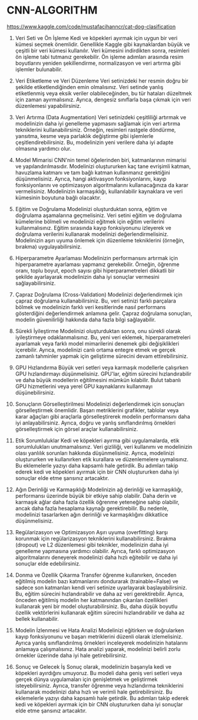 # CNN-ALGORITHM
https://www.kaggle.com/code/mustafacihanncr/cat-dog-clasification

1. Veri Seti ve Ön İşleme
Kedi ve köpekleri ayırmak için uygun bir veri kümesi seçmek önemlidir. Genellikle Kaggle gibi kaynaklardan büyük ve çeşitli bir veri kümesi kullanılır. Veri kümesini indirdikten sonra, resimleri ön işleme tabi tutmanız gerekebilir. Ön işleme adımları arasında resim boyutlarını yeniden şekillendirme, normalizasyon ve veri artırma gibi işlemler bulunabilir.

2. Veri Etiketleme ve Veri Düzenleme
Veri setinizdeki her resmin doğru bir şekilde etiketlendiğinden emin olmalısınız. Veri setinde yanlış etiketlenmiş veya eksik veriler olabileceğinden, bu tür hataları düzeltmek için zaman ayırmalısınız. Ayrıca, dengesiz sınıflarla başa çıkmak için veri düzenlemesi yapabilirsiniz.

3. Veri Artırma (Data Augmentation)
Veri setinizdeki çeşitliliği artırmak ve modelinizin daha iyi genelleme yapmasını sağlamak için veri artırma tekniklerini kullanabilirsiniz. Örneğin, resimleri rastgele döndürme, yansıtma, kesme veya parlaklık değiştirme gibi işlemlerle çeşitlendirebilirsiniz. Bu, modelinizin yeni verilere daha iyi adapte olmasına yardımcı olur.

4. Model Mimarisi
CNN'nin temel öğelerinden biri, katmanlarının mimarisi ve yapılandırılmasıdır. Modelinizi oluştururken kaç tane evrişimli katman, havuzlama katmanı ve tam bağlı katman kullanmanız gerektiğini düşünmelisiniz. Ayrıca, hangi aktivasyon fonksiyonlarını, kayıp fonksiyonlarını ve optimizasyon algoritmalarını kullanacağınıza da karar vermelisiniz. Modelinizin karmaşıklığı, kullanılabilir kaynaklara ve veri kümesinin boyutuna bağlı olacaktır.

5. Eğitim ve Doğrulama
Modelinizi oluşturduktan sonra, eğitim ve doğrulama aşamalarına geçmelisiniz. Veri setini eğitim ve doğrulama kümelerine bölmeli ve modelinizi eğitmek için eğitim verilerini kullanmalısınız. Eğitim sırasında kayıp fonksiyonunu izleyerek ve doğrulama verilerini kullanarak modelinizi değerlendirmelisiniz. Modelinizin aşırı uyuma önlemek için düzenleme tekniklerini (örneğin, bırakma) uygulayabilirsiniz.

6. Hiperparametre Ayarlaması
Modelinizin performansını artırmak için hiperparametre ayarlaması yapmanız gerekebilir. Örneğin, öğrenme oranı, toplu boyut, epoch sayısı gibi hiperparametreleri dikkatli bir şekilde ayarlayarak modelinizin daha iyi sonuçlar vermesini sağlayabilirsiniz.

7. Çapraz Doğrulama (Cross-Validation)
Modelinizi değerlendirmek için çapraz doğrulama kullanabilirsiniz. Bu, veri setinizi farklı parçalara bölmek ve modelinizin farklı veri kesitlerinde nasıl performans gösterdiğini değerlendirmek anlamına gelir. Çapraz doğrulama sonuçları, modelin güvenilirliği hakkında daha fazla bilgi sağlayabilir.

8. Sürekli İyileştirme
Modelinizi oluşturduktan sonra, onu sürekli olarak iyileştirmeye odaklanmalısınız. Bu, yeni veri eklemek, hiperparametreleri ayarlamak veya farklı model mimarilerini denemek gibi değişiklikleri içerebilir. Ayrıca, modelinizi canlı ortama entegre etmek ve gerçek zamanlı tahminler yapmak için geliştirme sürecini devam ettirebilirsiniz.

9. GPU Hızlandırma
Büyük veri setleri veya karmaşık modellerle çalışırken GPU hızlandırmayı düşünmelisiniz. GPU'lar, eğitim sürecini hızlandırabilir ve daha büyük modellerin eğitilmesini mümkün kılabilir. Bulut tabanlı GPU hizmetlerini veya yerel GPU kaynaklarını kullanmayı düşünebilirsiniz.

10. Sonuçların Görselleştirilmesi
Modelinizi değerlendirmek için sonuçları görselleştirmek önemlidir. Başarı metriklerini grafikler, tablolar veya karar ağaçları gibi araçlarla görselleştirerek modelin performansını daha iyi anlayabilirsiniz. Ayrıca, doğru ve yanlış sınıflandırılmış örnekleri görselleştirmek için görsel araçlar kullanabilirsiniz.

11. Etik Sorumluluklar
Kedi ve köpekleri ayırma gibi uygulamalarda, etik sorumlulukları unutmamalısınız. Veri gizliliği, veri kullanımı ve modelinizin olası yanlılık sorunları hakkında düşünmelisiniz. Ayrıca, modelinizi oluştururken ve kullanırken etik kurallara ve düzenlemelere uymalısınız.
Bu eklemelerle yazıyı daha kapsamlı hale getirdik. Bu adımları takip ederek kedi ve köpekleri ayırmak için bir CNN oluştururken daha iyi sonuçlar elde etme şansınız artacaktır.

13. Ağın Derinliği ve Karmaşıklığı
Modelinizin ağ derinliği ve karmaşıklığı, performansı üzerinde büyük bir etkiye sahip olabilir. Daha derin ve karmaşık ağlar daha fazla özellik öğrenme yeteneğine sahip olabilir, ancak daha fazla hesaplama kaynağı gerektirebilir. Bu nedenle, modelinizi tasarlarken ağın derinliği ve karmaşıklığını dikkatlice düşünmelisiniz.

14. Regülarizasyon ve Optimizasyon
Aşırı uyuma (overfitting) karşı korunmak için regülarizasyon tekniklerini kullanabilirsiniz. Bırakma (dropout) ve L2 düzenlemesi gibi teknikler, modelinizin daha iyi genelleme yapmasına yardımcı olabilir. Ayrıca, farklı optimizasyon algoritmalarını deneyerek modelinizi daha hızlı eğitebilir ve daha iyi sonuçlar elde edebilirsiniz.

15. Donma ve Özellik Çıkarma
Transfer öğrenme kullanırken, önceden eğitilmiş modelin bazı katmanlarını dondurarak (trainable=False) ve sadece son katmanları kendi veri setinize uyarlayarak başlayabilirsiniz. Bu, eğitim sürecini hızlandırabilir ve daha az veri gerektirebilir. Ayrıca, önceden eğitilmiş modelin her katmanından çıkarılan özellikleri kullanarak yeni bir model oluşturabilirsiniz. Bu, daha düşük boyutlu özellik vektörlerini kullanarak eğitim sürecini hızlandırabilir ve daha az bellek kullanabilir.

16. Modelin İzlenmesi ve Hata Analizi
Modelinizi eğitirken ve doğrularken kayıp fonksiyonunu ve başarı metriklerini düzenli olarak izlemelisiniz. Ayrıca yanlış sınıflandırılmış örnekleri inceleyerek modelinizin hatalarını anlamaya çalışmalısınız. Hata analizi yaparak, modelinizi belirli zorlu örnekler üzerinde daha iyi hale getirebilirsiniz.

17. Sonuç ve Gelecek İş
Sonuç olarak, modelinizin başarıyla kedi ve köpekleri ayırdığını umuyoruz. Bu modeli daha geniş veri setleri veya gerçek dünya uygulamaları için genişletmek ve geliştirmek isteyebilirsiniz. Ayrıca, transfer öğrenme veya hızlandırma tekniklerini kullanarak modelinizi daha hızlı ve verimli hale getirebilirsiniz.
Bu eklemelerle yazıyı daha kapsamlı hale getirdik. Bu adımları takip ederek kedi ve köpekleri ayırmak için bir CNN oluştururken daha iyi sonuçlar elde etme şansınız artacaktır.

